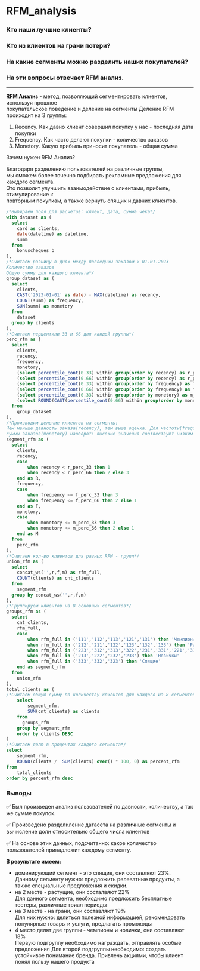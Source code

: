 # RFM_analysis 
### Кто наши лучшие клиенты?
### Кто из клиентов на грани потери?
### На какие сегменты можно разделить наших покупателей?
### На эти вопросы отвечает RFM анализ.
___
**RFM Анализ** - метод, позволяющий сегментировать клиентов, используя прошлое\
покупательское поведение и деление на сегменты
Деление RFM проиходит на 3 группы:
1. Recency. Как давно клиент совершил покупку у нас - последняя дата покупки
2. Frequency. Как часто делают покупки - количество заказов
3. Monetory. Какую прибыль приносит покупатель - общая сумма

Зачем нужен RFM Анализ?

Благодаря разделению пользователей на различные группы,\
мы сможем более точечно подбирать рекламные предложения для каждого сегмента.\
Это позволит улучшить взаимодействие с клиентами, прибыль, стимулирование к\
повторным покупкам, а также вернуть спящих и давних клиентов.
```sql
/*Выбираем поля для расчетов: клиент, дата, сумма чека*/
with dataset as (
  select
  	card as clients,
  	date(datetime) as datetime,
  	summ  
  from
  	bonuscheques b 
),
/*Считаем разницу в днях между последним заказом и 01.01.2023
Количество заказов
Общую сумму для каждого клиента*/
group_dataset as (
  select
  	clients,
  	CAST('2023-01-01' as date) - MAX(datetime) as recency,
  	COUNT(summ) as frequency,
  	SUM(summ) as monetory
  from 
  	dataset
  group by clients
),
/*Считаем перцентили 33 и 66 для каждой группы*/
perc_rfm as (
  select 
    clients,
    recency,
    frequency,
    monetory,
    (select percentile_cont(0.33) within group(order by recency) as r_perc_33 from group_dataset),
    (select percentile_cont(0.66) within group(order by recency) as r_perc_66 from group_dataset),
    (select percentile_cont(0.33) within group(order by frequency) as f_perc_33 from group_dataset),
    (select percentile_cont(0.66) within group(order by frequency) as f_perc_66 from group_dataset),
    (select percentile_cont(0.33) within group(order by monetory) as m_perc_33 from group_dataset),
    (select ROUND(CAST(percentile_cont(0.66) within group(order by monetory) as INT), 2) as m_perc_66 from group_dataset)
  from
  	group_dataset
),
/*Производим деление клиентов на сегменты:
Чем меньше давность заказа(recency), тем выше оценка. Для частоты(frequency) и
суммы заказов(monetory) наоборот: высокие значения соотвествуют низким резульататам*/
segment_rfm as (
  select 
  	clients,
  	recency,
  	case 
  		when recency < r_perc_33 then 1
  		when recency < r_perc_66 then 2 else 3
  	end as R,
  	frequency,
  	case 
  		when frequency <= f_perc_33 then 3
  		when frequency <= f_perc_66 then 2 else 1
  	end as F,
  	monetory,
  	case 
  		when monetory <= m_perc_33 then 3
  		when monetory <= m_perc_66 then 2 else 1
  	end as M 
  from
  	perc_rfm
),
/*Считаем кол-во клиентов для разных RFM - групп*/
union_rfm as (
  select
  	concat_ws('',r,f,m) as rfm_full,
  	COUNT(clients) as cnt_clients
  from
    segment_rfm
  group by concat_ws('',r,f,m)
),
/*Группируем клиентов на 8 основных сегментов*/
groups_rfm as (
  select 
  	cnt_clients,
  	rfm_full,
  	case 
  		when rfm_full in ('111','112','113','121','131') then 'Чемпионы'
		when rfm_full in ('212','211','122','123','132','133') then 'Растущие'
		when rfm_full in ('223','312','313','322','231','331','221','311','321') then 'На грани'
		when rfm_full in ('213','222','232','233') then 'Новички'
		when rfm_full in ('333','332','323') then 'Спящие'		
  	end as segment_rfm
  from
    union_rfm
),
total_clients as (
/*Считаем общую сумму по количеству клиентов для каждого из 8 сегментов */
	select
		segment_rfm,
		SUM(cnt_clients) as clients
	from
	  groups_rfm
	group by segment_rfm
	order by clients DESC
)
/*Считаем долю в процентах каждого сегмента*/
select 
	segment_rfm,
	ROUND(clients /  SUM(clients) over() * 100, 0) as percent_rfm
from
	total_clients
order by percent_rfm desc
```

### Выводы
:white_check_mark: Был произведен анализ пользователей по давности, количеству, а так же сумме покупок.

:white_check_mark: Произведено разделиление датасета на различные сегменты и вычисление доли относительно общего числа клиентов

:white_check_mark: На основе этих данных, подсчитанно: какое количество пользователей принадлежит каждому сегменту.

__В результате имеем:__
+ доминирующий сегмент - это спящие, они составляют 23%.\
Данному сегменту нужно: предложить релеватные продукты, а также специальные предложения и скидки.
+ на 2 месте - растущие, они состалвяют 22%\
Для данного сегмента, необходимо предложить бесплатные тестеры, различные триал периоды
+ на 3 месте - на грани, они составляют 19%\
Для них нужно: делиться полезной информацией, рекомендовать популярные товары и услуги, предлагать промокоды
+ 4 место делят две группы - чемпионы и новички, они составляют 18%\
Первую подгруппу необходимо награждать, отправлять особые предложения
Для второй подгруппы необходимо: создать устойчивое понимание бренда. Привлечь акциями, чтобы клиент понял пользу нашего продукта

